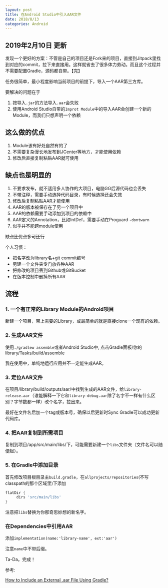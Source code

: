 ```yaml
---
layout: post
title: 在Android Studio中引入AAR文件
date: 2018/8/13
categories: Android
---
```


## 2019年2月10日 更新

发现一个更好的方案：不管是自己的项目还是Fork来的项目，直接到Jitpack里找到对应的commit，拉下来直接用。这样就省去了很多体力劳动。而且这个过程并不需要配置Gradle，源码都自带。【完】

任务很简单，最小程度影响当前项目的前提下，导入一个AAR第三方库。

要解决的问题在于

1. 按导入`.jar`的方法导入`.aar`会失败
1. 使用Android Studio自带的`Improt Module`中的导入AAR会创建一个新的Module，而我们只想声明一个依赖

<!--more-->

## 这么做的优点

1. Module该有好处自然有的了
1. 不需要复杂漫长地发布到JCenter等地方，才能使用依赖
1. 修改后直接复制粘贴AAR就可使用

## 缺点也是明显的

1. 不要求发布，就不适用多人协作的大项目，电脑GG后源代码也会丢失
1. 不带注释，需要手动选择代码目录，有时候选择还会失效
1. 修改后复制粘贴AAR才能使用
1. AAR的版本被保存在了另一个项目中
1. AAR的依赖需要手动添加到项目的依赖中
1. AAR定义的Annotation，比如IntDef，需要手动在Proguard `-dontwarn`
1. 似乎并不能跨module使用

~~缺点比优点多可还行~~

个人习惯：

- 把名字改为library名+git commit编号
- 另建一个文件夹专门放各种AAR
- 把修改的项目丢到Github或GitBucket
- 在版本控制中删掉所有AAR

## 流程

### 1. 一个有正常的Library Module的Android项目

新建一个项目，带上需要的Library，或最简单的就是直接clone一个现有的依赖。

### 2. 生成AAR文件

使用`./gradlew assemble`或者Android Studio中, 点击Gradle面板/你的library/Tasks/build/assemble

我在使用中，单纯地运行应用并不一定能生成AAR。

### 3. 定位AAR文件

在项目/library/build/outputs/aar/中找到生成的AAR文件，给`library-release.aar`（谁能解释一下它和`library-debug.aar`除了名字不一样有什么区别？字节数都一样）改个名字，拉出来。

最好在文件名后加一个tag或版本号，确保以后更新时Sync Gradle可以成功更新代码库。

### 4. 把AAR复制到所需项目

复制到项目/app/src/main/libs/下，可能需要新建一个`libs`文件夹（文件名可以随便起）。

### 5. 在Gradle中添加目录

首先修改项目根目录主`build.gradle`，在`allprojects/repositories`(不写classpath的那个区域里)下添加

```Groovy
flatDir {
     dirs 'src/main/libs'
}
```

注意把`libs`替换为你那奇思妙想的新名字。

### 在Dependencies中引用AAR

添加`implementation(name:'library-name', ext:'aar')`

注意`name`中不带后缀。

Ta-Da。完成！

参考:

[How to Include an External .aar File Using Gradle?](https://medium.com/@notestomyself/how-to-include-external-aar-file-using-gradle-6604b378e808)